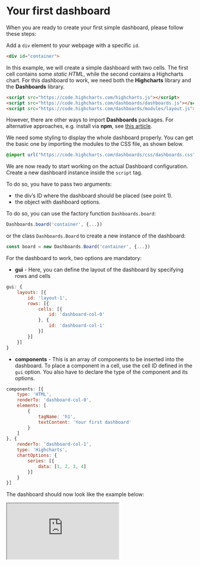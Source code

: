 # Your first dashboard

When you are ready to create your first simple dashboard, please follow these steps:

Add a `div` element to your webpage with a specific `id`.

```html
<div id="container">
```

In this example, we will create a simple dashboard with two cells. The first cell contains some *static HTML*, while the second contains a Highcharts chart. For this dashboard to work, we need both the **Highcharts** library and the **Dashboards** library.

```html
<script src="https://code.highcharts.com/highcharts.js"></script>
<script src="https://code.highcharts.com/dashboards/dashboards.js"></script>
<script src="https://code.highcharts.com/dashboards/modules/layout.js"></script>
```

However, there are other ways to import **Dashboards** packages. For alternative approaches, e.g. install via **npm**, see [this article](https://www.highcharts.com/docs/dashboards/installation).

We need some styling to display the whole dashboard properly. You can get the basic one by importing the modules to the CSS file, as shown below.

```css
@import url("https://code.highcharts.com/dashboards/css/dashboards.css");
```

We are now ready to start working on the actual Dashboard configuration. Create a new dashboard instance inside the `script` tag.

To do so, you have to pass two arguments:
* the div’s ID where the dashboard should be placed (see point 1).
* the object with dashboard options.

To do so, you can use the factory function `Dashboards.board`:

```js
Dashboards.board('container', {...})
```

or the class `Dashboards.Board` to create a new instance of the dashboard:

```js
const board = new Dashboards.Board('container', {...})
```

For the dashboard to work, two options are mandatory:

* __gui__ - Here, you can define the layout of the dashboard by specifying rows and cells

```js
gui: {
    layouts: [{
        id: 'layout-1',
        rows: [{
            cells: [{
                id: 'dashboard-col-0'
            }, {
                id: 'dashboard-col-1'
            }]
        }]
    }]
}
```

* __components__ - This is an array of components to be inserted into the dashboard. To place a component in a cell, use the cell ID defined in the `gui` option.
You also have to declare the type of the component and its options.

```js
components: [{
    type: 'HTML',
    renderTo: 'dashboard-col-0',
    elements: [
        {
            tagName: 'h1',
            textContent: 'Your first dashboard'
        }
    ]
}, {
    renderTo: 'dashboard-col-1',
    type: 'Highcharts',
    chartOptions: {
        series: [{
            data: [1, 2, 3, 4]
        }]
    }
}]

```

The dashboard should now look like the example below:

<iframe src="https://www.highcharts.com/samples/embed/dashboards/basic/your-first-dashboard"></iframe>
